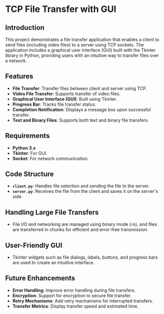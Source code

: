 # TCP File Transfer with GUI

## Introduction

This project demonstrates a file transfer application that enables a client to send files (including video files) to a server using TCP sockets. The application includes a graphical user interface (GUI) built with the Tkinter library in Python, providing users with an intuitive way to transfer files over a network.

## Features

- **File Transfer**: Transfer files between client and server using TCP.
- **Video File Transfer**: Supports transfer of video files.
- **Graphical User Interface (GUI)**: Built using Tkinter.
- **Progress Bar**: Tracks file transfer status.
- **Completion Notification**: Displays a message box upon successful transfer.
- **Text and Binary Files**: Supports both text and binary file transfers.

## Requirements

- **Python 3.x**
- **Tkinter**: For GUI.
- **Socket**: For network communication.

## Code Structure

- **`client.py`**: Handles file selection and sending the file to the server.
- **`server.py`**: Receives the file from the client and saves it on the server's side.

## Handling Large File Transfers

- File I/O and networking are managed using binary mode (`rb`), and files are transferred in chunks for efficient and error-free transmission.

## User-Friendly GUI

- Tkinter widgets such as file dialogs, labels, buttons, and progress bars are used to create an intuitive interface.

## Future Enhancements

- **Error Handling**: Improve error handling during file transfers.
- **Encryption**: Support for encryption to secure file transfer.
- **Retry Mechanisms**: Add retry mechanisms for interrupted transfers.
- **Transfer Metrics**: Display transfer speed and estimated time.

